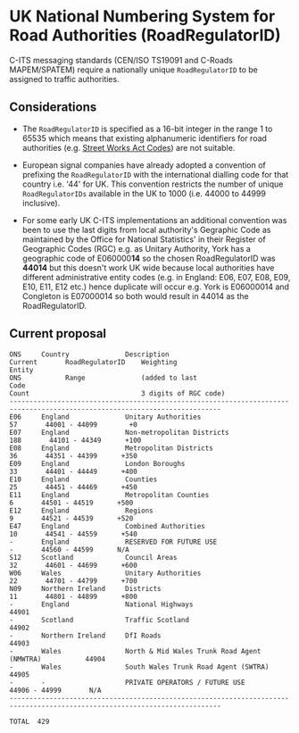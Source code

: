 # UK National Numbering System for Road Authorities (RoadRegulatorID)

C-ITS messaging standards (CEN/ISO TS19091 and C-Roads MAPEM/SPATEM) require a nationally unique `RoadRegulatorID` to be assigned to traffic authorities.

## Considerations

* The `RoadRegulatorID` is specified as a 16-bit integer in the range 1 to 65535 which means that existing alphanumeric identifiers for road authorities (e.g. [Street Works Act Codes](https://www.gov.uk/government/publications/street-works-register/street-works-act-codes)) are not suitable.

* European signal companies have already adopted a convention of prefixing the `RoadRegulatorID` with the international dialling code for that country i.e. '44' for UK.  This convention restricts the number of unique `RoadRegulatorIDs` available in the UK to 1000 (i.e. 44000 to 44999 inclusive).

* For some early UK C-ITS implementations an additional convention was been to use the last digits from local authority's Gegraphic Code as maintained by the Office for National Statistics' in their Register of Geographic Codes (RGC) e.g. as  Unitary Authority, York has a geographic code of E060000**14** so the chosen RoadRegulatorID was **44014** but this doesn't work UK wide because local authorities have different administrative entity codes (e.g. in England: E06, E07, E08, E09, E10, E11, E12 etc.) hence duplicate will occur e.g. York is E06000014 and Congleton is E07000014 so both would result in 44014 as the RoadRegulatorID.

## Current proposal

```
ONS     Country              Description                             Current       RoadRegulatorID    Weighting
Entity                                                               ONS           Range              (added to last
Code                                                                 Count                            3 digits of RGC code)
---------------------------------------------------------------------------------------------------------------------------                 
E06     England              Unitary Authorities                          57       44001 - 44099        +0 
E07     England              Non-metropolitan Districts                  188       44101 - 44349      +100
E08     England              Metropolitan Districts                       36       44351 - 44399      +350
E09     England              London Boroughs                              33       44401 - 44449      +400
E10     England              Counties                                     25       44451 - 44469      +450
E11     England              Metropolitan Counties                         6       44501 - 44519      +500
E12     England              Regions                                       9       44521 - 44539      +520
E47     England              Combined Authorities                         10       44541 - 44559      +540
-       England              RESERVED FOR FUTURE USE                       -       44560 - 44599      N/A      
S12     Scotland             Council Areas                                32       44601 - 44699      +600
W06     Wales                Unitary Authorities                          22       44701 - 44799      +700
N09     Northern Ireland     Districts                                    11       44801 - 44899      +800
-       England              National Highways                                     44901
-       Scotland             Traffic Scotland                                      44902
-       Northern Ireland     DfI Roads                                             44903
-       Wales                North & Mid Wales Trunk Road Agent (NMWTRA)           44904
-       Wales                South Wales Trunk Road Agent (SWTRA)                  44905
-       -                    PRIVATE OPERATORS / FUTURE USE                        44906 - 44999       N/A 
---------------------------------------------------------------------------------------------------------------------------
                                                                  TOTAL  429
```